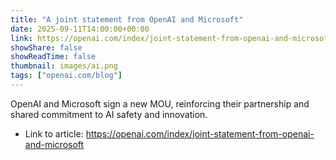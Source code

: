```yaml
---
title: "A joint statement from OpenAI and Microsoft"
date: 2025-09-11T14:00:00+00:00
link: https://openai.com/index/joint-statement-from-openai-and-microsoft
showShare: false
showReadTime: false
thumbnail: images/ai.png
tags: ["openai.com/blog"]
---
```

OpenAI and Microsoft sign a new MOU, reinforcing their partnership and shared commitment to AI safety and innovation.

- Link to article: https://openai.com/index/joint-statement-from-openai-and-microsoft